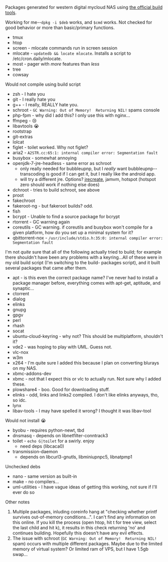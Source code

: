 Packages generated for western digital mycloud NAS using [the official build tools](http://support.wdc.com/product/download.asp?groupid=904&sid=233&lang=en).

Working for me--`dpkg -i $deb` works, and `$cmd` works. Not checked for good behavior or more than basic/primary functions.
- tmux
- htop
- screen - mlocate commands run in screen session
- mlocate - `updatedb && locate mlocate`. Installs a script to /etc/cron.daily/mlocate.
- most - pager with *more* features than *less*
- tree
- cowsay

Would not compile using build script
- zsh - I hate you
- git - I really hate you
- g++ - I really, REALLY hate you.
- schroot - `GC Warning: Out of Memory!  Returning NIL!` spams console
- php-fpm - why did I add this? I only use this with nginx...
- ffmpeg - :cry:
- libavtools :sob:
- rootstrap
- git-extras
- lolcat
- figlet - toilet worked. Why not figlet?
- aria2 - `A2STR.cc:65:1: internal compiler error: Segmentation fault`
- busybox - somewhat annoying
- openjdk-7-jre-headless - same error as schroot
  - only really needed for bubbleupnp, but I *really* want bubbleupnp--transcoding is good if I can get it, but I really like the android app.
  - will try a different jre. Options? [jrecreate](https://docs.oracle.com/javase/8/embedded/develop-apps-platforms/jrecreate.htm), jamvm, hotspot (hotspot zero should work if nothing else does)
- dchroot - tries to build schroot, see above
- proot
- fakechroot
- fakeroot-ng - but fakeroot builds? odd.
- fish
- bcrypt - Unable to find a source package for bcrypt
- rtorrent - GC warning again
- coreutils - GC warning. if coreutils and busybox won't compile for a given platform, how do you set up a minimal system for it?
- qbittorrent-nox - `/usr/include/stdio.h:35:0: internal compiler error: Segmentation fault`

I'm not *quite* sure that all of the following actually tried to build; for example there shouldn't have been any problems with a keyring...All of these were in my old build script (I'm switching to the build- packages script), and it built several packages that came after them.
- apt - is this even the correct package name? I've never had to install a package manager before, everything comes with apt-get, aptitude, and synaptic...
- ctorrent
- dialog
- elinks
- gnupg
- gpgv
- perl
- rhash
- socat
- ubuntu-cloud-keyring - why not? This should be multiplatform, shouldn't it?
- vde2 - was hoping to play with UML. Guess not.
- vlc-nox
- w3m
- x264 - I'm quite sure I added this because I plan on converting blurays on my NAS.
- xbmc-addons-dev
- xbmc - not that I expect this or vlc to actually run. Not sure why I added these.
- plowshare4 - boo. Good for downloading stuff.
- elinks - odd, links and links2 compiled. I don't like elinks anyways, tho, so idc.
- lynx
- libav-tools - I may have spelled it wrong? I thought it was libav-tool

Would not install :sob:
- byobu - requires python-newt, tbd
- dnsmasq - depends on libnetfilter-conntrack3
- toilet - `echo G|toilet` for a swirly. enjoy
  - need deps (libcaca0)
- transmission-daemon
  - depends on libcurl3-gnutls, libminiupnpc5, libnatpmp1

Unchecked debs
- nano - same version as built-in
- make - no compilers...
- uml-utilities - I have vague ideas of getting this working, not sure if I'll ever do so

Other notes

1. Multiple packages, inluding coreinfo hang at "checking whether printf survives out-of-memory conditions...". I can't find any information on this online. If you kill the process (open htop, hit t for tree view, select the last child and hit k), it results in this check returning 'no' and continues building. Hopefully this doesn't have any evil effects.
2. The issue with schroot (`GC Warning: Out of Memory!  Returning NIL!` spam) occurs with multiple different packages. Maybe due to the limited memory of virtual system? Or limited ram of VPS, but I have 1.5gb swap...
